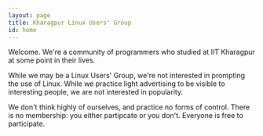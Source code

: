```yaml
---
layout: page
title: Kharagpur Linux Users' Group
id: home
---
```


Welcome.  We're a community of programmers who studied at IIT
Kharagpur at some point in their lives.

While we may be a Linux Users' Group, we're not interested in
prompting the use of Linux.  While we practice light advertising to be
visible to interesting people, we are not interested in popularity.

We don't think highly of ourselves, and practice no forms of control.
There is no membership: you either partipcate or you don't.  Everyone
is free to participate.
